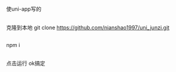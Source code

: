 ##
使uni-app写的
##
克隆到本地
git clone https://github.com/nianshao1997/uni_junzi.git
##
npm i
##
点击运行  ok搞定